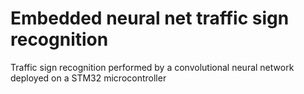 # Embedded neural net traffic sign recognition
Traffic sign recognition performed by a convolutional neural network deployed on a STM32 microcontroller
